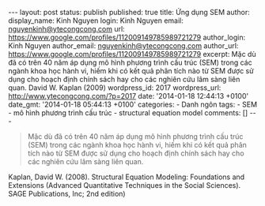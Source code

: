 --- layout: post status: publish published: true title: Ứng dụng SEM
author: display\_name: Kinh Nguyen login: Kinh Nguyen email:
nguyenkinh@ytecongcong.com url:
https://www.google.com/profiles/112009149785989721279 author\_login:
Kinh Nguyen author\_email: nguyenkinh@ytecongcong.com author\_url:
https://www.google.com/profiles/112009149785989721279 excerpt: Mặc dù đã
có trên 40 năm áp dụng mô hình phương trình cấu trúc (SEM) trong các
ngành khoa học hành vi, hiếm khi có kết quả phân tích nào từ SEM được sử
dụng cho hoạch định chính sách hay cho các nghiên cứu lâm sàng liên
quan. David W. Kaplan (2009) wordpress\_id: 2017 wordpress\_url:
http://www.ytecongcong.com/?p=2017 date: '2014-01-18 12:44:13 +0100'
date\_gmt: '2014-01-18 05:44:13 +0100' categories: - Danh ngôn tags: -
SEM - mô hình phương trình cấu trúc - structural equation model
comments: \[\] ---

> Mặc dù đã có trên 40 năm áp dụng mô hình phương trình cấu trúc (SEM)
> trong các ngành khoa học hành vi, hiếm khi có kết quả phân tích nào từ
> SEM được sử dụng cho hoạch định chính sách hay cho các nghiên cứu lâm
> sàng liên quan.

Kaplan, David W. (2008). Structural Equation Modeling: Foundations and
Extensions (Advanced Quantitative Techniques in the Social Sciences).
SAGE Publications, Inc; 2nd edition)

